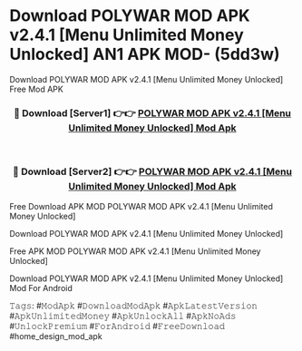 # Download POLYWAR MOD APK v2.4.1 [Menu Unlimited Money Unlocked] AN1 APK MOD- (5dd3w)
Download POLYWAR MOD APK v2.4.1 [Menu Unlimited Money Unlocked] Free Mod APK

<div align="center">
<h3>🔴 Download [Server1] 👉👉 <a href="https://apk-comot.site?title=POLYWAR_MOD_APK_v2.4.1_[Menu_Unlimited_Money_Unlocked]">POLYWAR MOD APK v2.4.1 [Menu Unlimited Money Unlocked] Mod Apk</a></h3><br>

<h3>🔴 Download [Server2] 👉👉 <a href="https://apk-comot.site?title=POLYWAR_MOD_APK_v2.4.1_[Menu_Unlimited_Money_Unlocked]">POLYWAR MOD APK v2.4.1 [Menu Unlimited Money Unlocked] Mod Apk</a></h3>
</div>


Free Download APK MOD POLYWAR MOD APK v2.4.1 [Menu Unlimited Money Unlocked]

Download POLYWAR MOD APK v2.4.1 [Menu Unlimited Money Unlocked] 

Free APK MOD POLYWAR MOD APK v2.4.1 [Menu Unlimited Money Unlocked] 

Download POLYWAR MOD APK v2.4.1 [Menu Unlimited Money Unlocked] Mod For Android

𝚃𝚊𝚐𝚜: #𝙼𝚘𝚍𝙰𝚙𝚔 #𝙳𝚘𝚠𝚗𝚕𝚘𝚊𝚍𝙼𝚘𝚍𝙰𝚙𝚔 #𝙰𝚙𝚔𝙻𝚊𝚝𝚎𝚜𝚝𝚅𝚎𝚛𝚜𝚒𝚘𝚗 #𝙰𝚙𝚔𝚄𝚗𝚕𝚒𝚖𝚒𝚝𝚎𝚍𝙼𝚘𝚗𝚎𝚢 #𝙰𝚙𝚔𝚄𝚗𝚕𝚘𝚌𝚔𝙰𝚕𝚕 #𝙰𝚙𝚔𝙽𝚘𝙰𝚍𝚜 #𝚄𝚗𝚕𝚘𝚌𝚔𝙿𝚛𝚎𝚖𝚒𝚞𝚖 #𝙵𝚘𝚛𝙰𝚗𝚍𝚛𝚘𝚒𝚍 #𝙵𝚛𝚎𝚎𝙳𝚘𝚠𝚗𝚕𝚘𝚊𝚍 #home_design_mod_apk